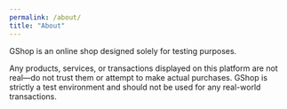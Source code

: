 ```yaml
---
permalink: /about/
title: "About"
---
```


GShop is an online shop designed solely for testing purposes.

Any products, services, or transactions displayed on this platform are not real—do not trust them or attempt to make actual purchases. GShop is strictly a test environment and should not be used for any real-world transactions.
